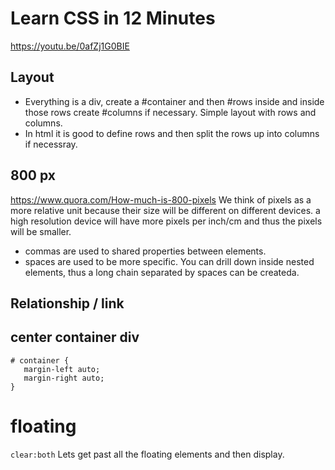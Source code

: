 # Learn CSS in 12 Minutes
https://youtu.be/0afZj1G0BIE

## Layout
* Everything is a div, create a #container and then #rows inside and inside those rows create #columns if necessary. Simple layout with rows and columns.
* In html it is good to define rows and then split the rows up into columns if necessray. 

## 800 px
https://www.quora.com/How-much-is-800-pixels
We think of pixels as a more relative unit because their size will be different on different devices. a high resolution device will have more pixels per inch/cm and thus the pixels will be smaller.


* commas are used to shared properties between elements.
* spaces are used to be more specific. You can drill down inside nested elements, thus a long chain separated by spaces can be createda.

## Relationship / link
<link rel type href />

## center container div
```
# container {
   margin-left auto;
   margin-right auto;
}
```

# floating
``` clear:both ``` Lets get past all the floating elements and then display.
